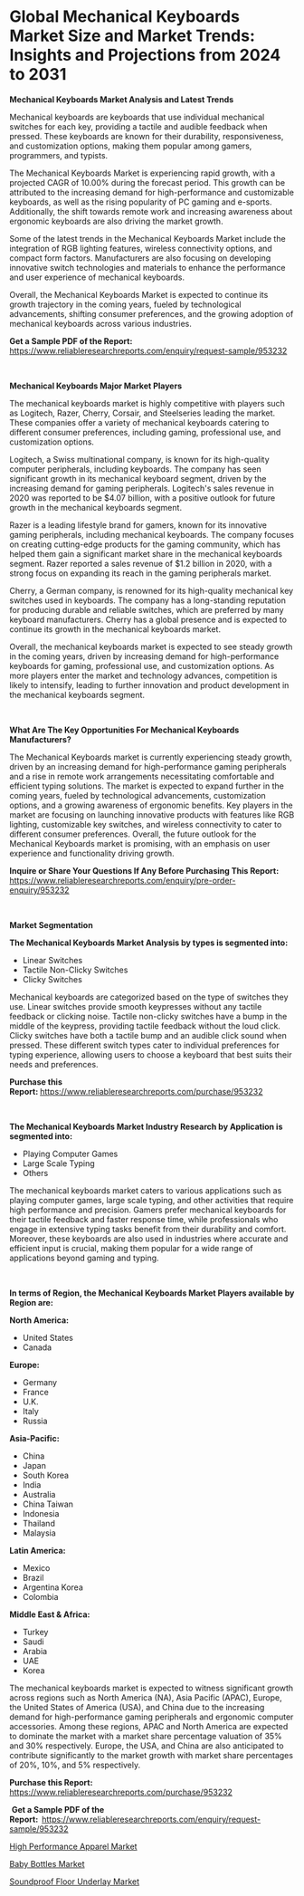 <p><h1>Global Mechanical Keyboards Market Size and Market Trends: Insights and Projections from 2024 to 2031</h1></p><p><strong>Mechanical Keyboards Market Analysis and Latest Trends</strong></p>
<p><p>Mechanical keyboards are keyboards that use individual mechanical switches for each key, providing a tactile and audible feedback when pressed. These keyboards are known for their durability, responsiveness, and customization options, making them popular among gamers, programmers, and typists.</p><p>The Mechanical Keyboards Market is experiencing rapid growth, with a projected CAGR of 10.00% during the forecast period. This growth can be attributed to the increasing demand for high-performance and customizable keyboards, as well as the rising popularity of PC gaming and e-sports. Additionally, the shift towards remote work and increasing awareness about ergonomic keyboards are also driving the market growth.</p><p>Some of the latest trends in the Mechanical Keyboards Market include the integration of RGB lighting features, wireless connectivity options, and compact form factors. Manufacturers are also focusing on developing innovative switch technologies and materials to enhance the performance and user experience of mechanical keyboards.</p><p>Overall, the Mechanical Keyboards Market is expected to continue its growth trajectory in the coming years, fueled by technological advancements, shifting consumer preferences, and the growing adoption of mechanical keyboards across various industries.</p></p>
<p><strong>Get a Sample PDF of the Report:&nbsp;</strong> <a href="https://www.reliableresearchreports.com/enquiry/request-sample/953232">https://www.reliableresearchreports.com/enquiry/request-sample/953232</a></p>
<p>&nbsp;</p>
<p><strong>Mechanical Keyboards Major Market Players</strong></p>
<p><p>The mechanical keyboards market is highly competitive with players such as Logitech, Razer, Cherry, Corsair, and Steelseries leading the market. These companies offer a variety of mechanical keyboards catering to different consumer preferences, including gaming, professional use, and customization options. </p><p>Logitech, a Swiss multinational company, is known for its high-quality computer peripherals, including keyboards. The company has seen significant growth in its mechanical keyboard segment, driven by the increasing demand for gaming peripherals. Logitech's sales revenue in 2020 was reported to be $4.07 billion, with a positive outlook for future growth in the mechanical keyboards segment.</p><p>Razer is a leading lifestyle brand for gamers, known for its innovative gaming peripherals, including mechanical keyboards. The company focuses on creating cutting-edge products for the gaming community, which has helped them gain a significant market share in the mechanical keyboards segment. Razer reported a sales revenue of $1.2 billion in 2020, with a strong focus on expanding its reach in the gaming peripherals market.</p><p>Cherry, a German company, is renowned for its high-quality mechanical key switches used in keyboards. The company has a long-standing reputation for producing durable and reliable switches, which are preferred by many keyboard manufacturers. Cherry has a global presence and is expected to continue its growth in the mechanical keyboards market.</p><p>Overall, the mechanical keyboards market is expected to see steady growth in the coming years, driven by increasing demand for high-performance keyboards for gaming, professional use, and customization options. As more players enter the market and technology advances, competition is likely to intensify, leading to further innovation and product development in the mechanical keyboards segment.</p></p>
<p>&nbsp;</p>
<p><strong>What Are The Key Opportunities For Mechanical Keyboards Manufacturers?</strong></p>
<p><p>The Mechanical Keyboards market is currently experiencing steady growth, driven by an increasing demand for high-performance gaming peripherals and a rise in remote work arrangements necessitating comfortable and efficient typing solutions. The market is expected to expand further in the coming years, fueled by technological advancements, customization options, and a growing awareness of ergonomic benefits. Key players in the market are focusing on launching innovative products with features like RGB lighting, customizable key switches, and wireless connectivity to cater to different consumer preferences. Overall, the future outlook for the Mechanical Keyboards market is promising, with an emphasis on user experience and functionality driving growth.</p></p>
<p><strong>Inquire or Share Your Questions If Any Before Purchasing This Report:</strong> <a href="https://www.reliableresearchreports.com/enquiry/pre-order-enquiry/953232">https://www.reliableresearchreports.com/enquiry/pre-order-enquiry/953232</a></p>
<p>&nbsp;</p>
<p><strong>Market Segmentation</strong></p>
<p><strong>The Mechanical Keyboards Market Analysis by types is segmented into:</strong></p>
<p><ul><li>Linear Switches</li><li>Tactile Non-Clicky Switches</li><li>Clicky Switches</li></ul></p>
<p><p>Mechanical keyboards are categorized based on the type of switches they use. Linear switches provide smooth keypresses without any tactile feedback or clicking noise. Tactile non-clicky switches have a bump in the middle of the keypress, providing tactile feedback without the loud click. Clicky switches have both a tactile bump and an audible click sound when pressed. These different switch types cater to individual preferences for typing experience, allowing users to choose a keyboard that best suits their needs and preferences.</p></p>
<p><strong>Purchase this Report:&nbsp;</strong><a href="https://www.reliableresearchreports.com/purchase/953232">https://www.reliableresearchreports.com/purchase/953232</a></p>
<p>&nbsp;</p>
<p><strong>The Mechanical Keyboards Market Industry Research by Application is segmented into:</strong></p>
<p><ul><li>Playing Computer Games</li><li>Large Scale Typing</li><li>Others</li></ul></p>
<p><p>The mechanical keyboards market caters to various applications such as playing computer games, large scale typing, and other activities that require high performance and precision. Gamers prefer mechanical keyboards for their tactile feedback and faster response time, while professionals who engage in extensive typing tasks benefit from their durability and comfort. Moreover, these keyboards are also used in industries where accurate and efficient input is crucial, making them popular for a wide range of applications beyond gaming and typing.</p></p>
<p>&nbsp;</p>
<p><strong>In terms of Region, the Mechanical Keyboards Market Players available by Region are:</strong></p>
<p>
    <p> <strong> North America: </strong>
        <ul>
            <li>United States</li>
            <li>Canada</li>
        </ul>
        </p> 
    <p> <strong> Europe: </strong>
        <ul>
            <li>Germany</li>
            <li>France</li>
            <li>U.K.</li>
            <li>Italy</li>
            <li>Russia</li>
        </ul>
        </p> 
    <p> <strong> Asia-Pacific: </strong>
        <ul>
            <li>China</li>
            <li>Japan</li>
            <li>South Korea</li>
            <li>India</li>
            <li>Australia</li>
            <li>China Taiwan</li>
            <li>Indonesia</li>
            <li>Thailand</li>
            <li>Malaysia</li>
        </ul>
        </p> 
    <p> <strong> Latin America: </strong>
        <ul>
            <li>Mexico</li>
            <li>Brazil</li>
            <li>Argentina Korea</li>
            <li>Colombia</li>
        </ul>
        </p> 
    <p> <strong> Middle East & Africa: </strong>
        <ul>
            <li>Turkey</li>
            <li>Saudi</li>
            <li>Arabia</li>
            <li>UAE</li>
            <li>Korea</li>
        </ul>
    </p>
    </p>
<p><p>The mechanical keyboards market is expected to witness significant growth across regions such as North America (NA), Asia Pacific (APAC), Europe, the United States of America (USA), and China due to the increasing demand for high-performance gaming peripherals and ergonomic computer accessories. Among these regions, APAC and North America are expected to dominate the market with a market share percentage valuation of 35% and 30% respectively. Europe, the USA, and China are also anticipated to contribute significantly to the market growth with market share percentages of 20%, 10%, and 5% respectively.</p></p>
<p><strong>Purchase this Report: </strong><a href="https://www.reliableresearchreports.com/purchase/953232">https://www.reliableresearchreports.com/purchase/953232</a></p>
<p>&nbsp;<strong>Get a Sample PDF of the Report:&nbsp;&nbsp;</strong><a href="https://www.reliableresearchreports.com/enquiry/request-sample/953232">https://www.reliableresearchreports.com/enquiry/request-sample/953232</a></p>
<p><strong></strong></p>
<p><p><a href="https://github.com/wusalecollins540tpqoz/Market-Research-Report-List-1/blob/main/high-performance-apparel-market.md">High Performance Apparel Market</a></p><p><a href="https://github.com/pjcfca/Market-Research-Report-List-1/blob/main/baby-bottles-market.md">Baby Bottles Market</a></p><p><a href="https://github.com/johnbach50/Market-Research-Report-List-2/blob/main/soundproof-floor-underlay-market.md">Soundproof Floor Underlay Market</a></p></p>